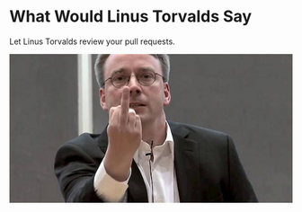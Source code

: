 # What Would Linus Torvalds Say

Let Linus Torvalds review your pull requests.

<img src="./.github/torvalds.JPG" alt="Linus Torvalds giving you the finger." />